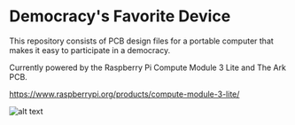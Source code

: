 # Democracy's Favorite Device

 This repository consists of PCB design files for a portable computer that makes it easy to participate in a democracy.

Currently powered by the Raspberry Pi Compute Module 3 Lite and The Ark PCB.

https://www.raspberrypi.org/products/compute-module-3-lite/
 
![alt text](https://github.com/thearkadia/The_Ark/blob/master/01.jpg "The Ark")


